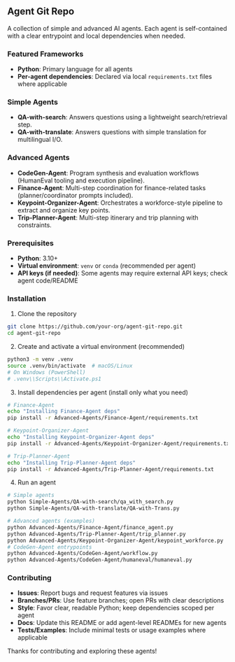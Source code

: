 ## Agent Git Repo

A collection of simple and advanced AI agents. Each agent is self-contained with a clear entrypoint and local dependencies when needed.

### Featured Frameworks
- **Python**: Primary language for all agents
- **Per-agent dependencies**: Declared via local `requirements.txt` files where applicable

### Simple Agents
- **QA-with-search**: Answers questions using a lightweight search/retrieval step.
- **QA-with-translate**: Answers questions with simple translation for multilingual I/O.

### Advanced Agents
- **CodeGen-Agent**: Program synthesis and evaluation workflows (HumanEval tooling and execution pipeline).
- **Finance-Agent**: Multi-step coordination for finance-related tasks (planner/coordinator prompts included).
- **Keypoint-Organizer-Agent**: Orchestrates a workforce-style pipeline to extract and organize key points.
- **Trip-Planner-Agent**: Multi-step itinerary and trip planning with constraints.

### Prerequisites
- **Python**: 3.10+
- **Virtual environment**: `venv` or `conda` (recommended per agent)
- **API keys (if needed)**: Some agents may require external API keys; check agent code/README

### Installation
1) Clone the repository
```bash
git clone https://github.com/your-org/agent-git-repo.git
cd agent-git-repo
```

2) Create and activate a virtual environment (recommended)
```bash
python3 -m venv .venv
source .venv/bin/activate  # macOS/Linux
# On Windows (PowerShell)
# .venv\\Scripts\\Activate.ps1
```

3) Install dependencies per agent (install only what you need)
```bash
# Finance-Agent
echo "Installing Finance-Agent deps"
pip install -r Advanced-Agents/Finance-Agent/requirements.txt

# Keypoint-Organizer-Agent
echo "Installing Keypoint-Organizer-Agent deps"
pip install -r Advanced-Agents/Keypoint-Organizer-Agent/requirements.txt

# Trip-Planner-Agent
echo "Installing Trip-Planner-Agent deps"
pip install -r Advanced-Agents/Trip-Planner-Agent/requirements.txt
```

4) Run an agent
```bash
# Simple agents
python Simple-Agents/QA-with-search/qa_with_search.py
python Simple-Agents/QA-with-translate/QA-with-Trans.py

# Advanced agents (examples)
python Advanced-Agents/Finance-Agent/finance_agent.py
python Advanced-Agents/Trip-Planner-Agent/trip_planner.py
python Advanced-Agents/Keypoint-Organizer-Agent/keypoint_workforce.py
# CodeGen-Agent entrypoints
python Advanced-Agents/CodeGen-Agent/workflow.py
python Advanced-Agents/CodeGen-Agent/humaneval/humaneval.py
```

### Contributing
- **Issues**: Report bugs and request features via issues
- **Branches/PRs**: Use feature branches; open PRs with clear descriptions
- **Style**: Favor clear, readable Python; keep dependencies scoped per agent
- **Docs**: Update this README or add agent-level READMEs for new agents
- **Tests/Examples**: Include minimal tests or usage examples where applicable

Thanks for contributing and exploring these agents!

